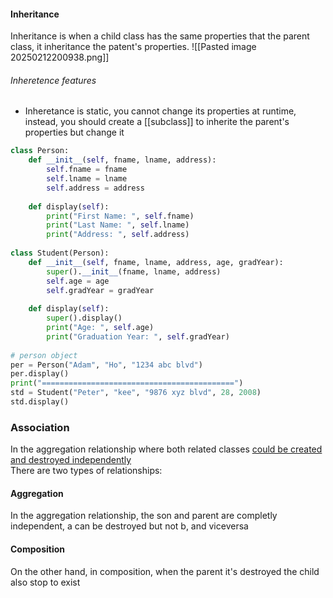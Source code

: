
#### Inheritance
Inheritance is when a child class has the same properties that the parent class, it inheritance the patent's properties. 
![[Pasted image 20250212200938.png]]
###### Inheretence features
- Inheretance is static, you cannot change its properties at runtime, instead, you should create a [[subclass]] to inherite the parent's properties but change it
```python
class Person:  
	def __init__(self, fname, lname, address):  
		self.fname = fname  
		self.lname = lname  
		self.address = address  
	  
	def display(self):  
		print("First Name: ", self.fname)  
		print("Last Name: ", self.lname)  
		print("Address: ", self.address)  
	  
class Student(Person):  
	def __init__(self, fname, lname, address, age, gradYear):  
		super().__init__(fname, lname, address)  
		self.age = age  
		self.gradYear = gradYear  
	  
	def display(self):  
		super().display()  
		print("Age: ", self.age)  
		print("Graduation Year: ", self.gradYear)  
  
# person object  
per = Person("Adam", "Ho", "1234 abc blvd")  
per.display()  
print("===========================================")  
std = Student("Peter", "kee", "9876 xyz blvd", 28, 2008)  
std.display()
```

### Association 
In the aggregation relationship where both related classes [could be created and destroyed  independently](https://medium.com/@bindubc/association-aggregation-and-composition-in-oops-8d260854a446#:~:text=The%20objects%20that%20are%20part%20of%20the%20association%20relationship%20can%20be%20created%20and%20destroyed%20independently.)  
There are two types of relationships:
#### Aggregation
In the aggregation relationship, the son and parent are completly independent, a can be destroyed but not b, and viceversa

#### Composition
On the other hand, in composition, when the parent it's destroyed the child also stop to exist